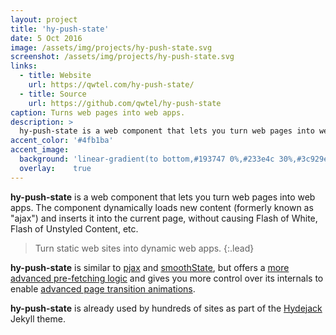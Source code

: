 ```yaml
---
layout: project
title: 'hy-push-state'
date: 5 Oct 2016
image: /assets/img/projects/hy-push-state.svg
screenshot: /assets/img/projects/hy-push-state.svg
links:
  - title: Website
    url: https://qwtel.com/hy-push-state/
  - title: Source
    url: https://github.com/qwtel/hy-push-state
caption: Turns web pages into web apps.
description: >
  hy-push-state is a web component that lets you turn web pages into web apps.
accent_color: '#4fb1ba'
accent_image:
  background: 'linear-gradient(to bottom,#193747 0%,#233e4c 30%,#3c929e 50%,#d5d5d4 70%,#cdccc8 100%)'
  overlay:    true
---
```


**hy-push-state** is a web component that lets you turn web pages into web apps. The component dynamically loads new content (formerly known as "ajax") and inserts it into the current page, without causing Flash of White, Flash of Unstyled Content, etc.

> Turn static web sites into dynamic web apps.
{:.lead}

**hy-push-state** is similar to [pjax] and [smoothState], but offers a [more advanced pre-fetching logic][pref] and gives you more control over its internals to enable [advanced page transition animations][anim].

**hy-push-state** is already used by hundreds of sites as part of the [Hydejack] Jekyll theme.

[pref]: https://qwtel.com/hy-push-state/#page-prefetching
[anim]: https://qwtel.com/hy-push-state/#advanced-animations

[pjax]: https://github.com/defunkt/jquery-pjax
[smoothstate]: https://github.com/miguel-perez/smoothState.js
[rxjs]: https://github.com/ReactiveX/rxjs
[hydejack]: ../README.md
